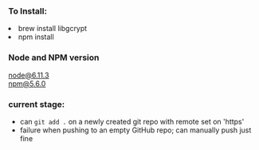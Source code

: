 ### To Install:
<li>brew install libgcrypt </li>
<li>npm install </li>

### Node and NPM version
node@6.11.3 <br>
npm@5.6.0 

### current stage:
* can `git add .` on a newly created git repo with remote set on 'https'
* failure when pushing to an empty GitHub repo; can manually push just fine